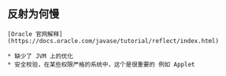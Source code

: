 ## 反射为何慢
    [Oracle 官网解释](https://docs.oracle.com/javase/tutorial/reflect/index.html)

    * 缺少了 JVM 上的优化
    * 安全校验，在某些权限严格的系统中，这个是很重要的 例如 Applet